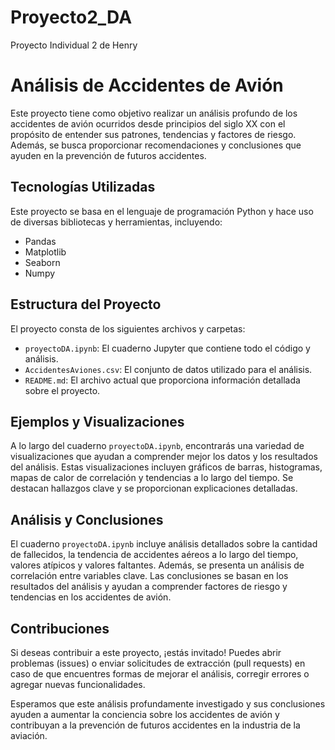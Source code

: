 # Proyecto2_DA
Proyecto Individual  2 de Henry

# Análisis de Accidentes de Avión

Este proyecto tiene como objetivo realizar un análisis profundo de los accidentes de avión ocurridos desde principios del siglo XX con el propósito de entender sus patrones, tendencias y factores de riesgo. Además, se busca proporcionar recomendaciones y conclusiones que ayuden en la prevención de futuros accidentes.

## Tecnologías Utilizadas

Este proyecto se basa en el lenguaje de programación Python y hace uso de diversas bibliotecas y herramientas, incluyendo:

- Pandas
- Matplotlib
- Seaborn
- Numpy

## Estructura del Proyecto

El proyecto consta de los siguientes archivos y carpetas:

- `proyectoDA.ipynb`: El cuaderno Jupyter que contiene todo el código y análisis.
- `AccidentesAviones.csv`: El conjunto de datos utilizado para el análisis.
- `README.md`: El archivo actual que proporciona información detallada sobre el proyecto.

## Ejemplos y Visualizaciones

A lo largo del cuaderno `proyectoDA.ipynb`, encontrarás una variedad de visualizaciones que ayudan a comprender mejor los datos y los resultados del análisis. Estas visualizaciones incluyen gráficos de barras, histogramas, mapas de calor de correlación y tendencias a lo largo del tiempo. Se destacan hallazgos clave y se proporcionan explicaciones detalladas.

## Análisis y Conclusiones

El cuaderno `proyectoDA.ipynb` incluye análisis detallados sobre la cantidad de fallecidos, la tendencia de accidentes aéreos a lo largo del tiempo, valores atípicos y valores faltantes. Además, se presenta un análisis de correlación entre variables clave. Las conclusiones se basan en los resultados del análisis y ayudan a comprender factores de riesgo y tendencias en los accidentes de avión.

## Contribuciones

Si deseas contribuir a este proyecto, ¡estás invitado! Puedes abrir problemas (issues) o enviar solicitudes de extracción (pull requests) en caso de que encuentres formas de mejorar el análisis, corregir errores o agregar nuevas funcionalidades.

Esperamos que este análisis profundamente investigado y sus conclusiones ayuden a aumentar la conciencia sobre los accidentes de avión y contribuyan a la prevención de futuros accidentes en la industria de la aviación.


